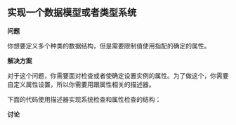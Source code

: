 ## 实现一个数据模型或者类型系统

**问题**

你想要定义多个种类的数据结构，但是需要限制值使用指配的确定的属性。

**解决方案**

对于这个问题，你需要面对检查或者使确定设置实例的属性。为了做这个，你需要自定义属性设置，所以你需要用跟属性相关的描述器。

下面的代码使用描述器实现系统检查和属性检查的结构：

    

**讨论**

